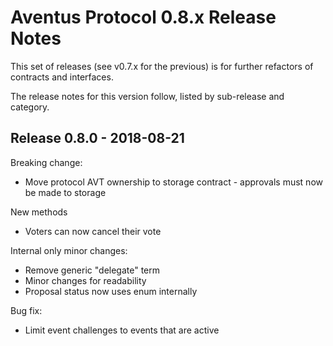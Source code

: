# Aventus Protocol 0.8.x Release Notes

This set of releases (see v0.7.x for the previous) is for further refactors of contracts and
interfaces.

The release notes for this version follow, listed by sub-release and category.

## Release 0.8.0 - 2018-08-21

Breaking change:
* Move protocol AVT ownership to storage contract - approvals must now be made to storage

New methods
* Voters can now cancel their vote

Internal only minor changes:
* Remove generic "delegate" term
* Minor changes for readability
* Proposal status now uses enum internally

Bug fix:
* Limit event challenges to events that are active
